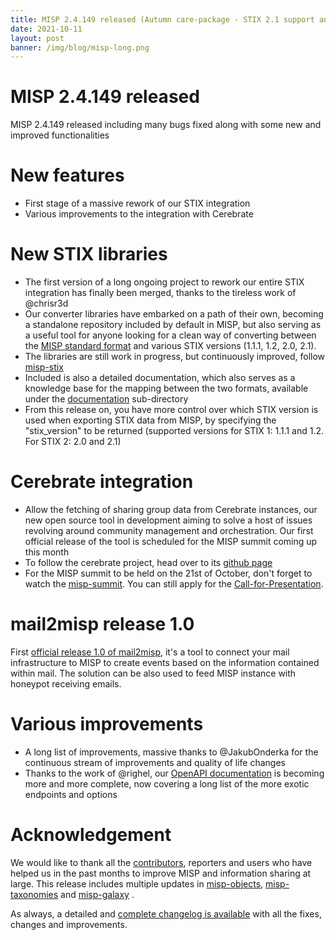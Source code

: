 ```yaml
---
title: MISP 2.4.149 released (Autumn care-package - STIX 2.1 support and Cerebrate integration)
date: 2021-10-11
layout: post
banner: /img/blog/misp-long.png
---
```


# MISP 2.4.149 released

MISP 2.4.149 released including many bugs fixed along with some new and improved functionalities

# New features

- First stage of a massive rework of our STIX integration
- Various improvements to the integration with Cerebrate

# New STIX libraries

- The first version of a long ongoing project to rework our entire STIX integration has finally been merged, thanks to the tireless work of @chrisr3d
- Our converter libraries have embarked on a path of their own, becoming a standalone repository included by default in MISP, but also serving as a useful tool for anyone looking for a clean way of converting between the [MISP standard format](https://www.misp-standard.org/) and various STIX versions (1.1.1, 1.2, 2.0, 2.1).
- The libraries are still work in progress, but continuously improved, follow [misp-stix](https://github.com/MISP/misp-stix)
- Included is also a detailed documentation, which also serves as a knowledge base for the mapping between the two formats, available under the [documentation](https://github.com/MISP/misp-stix/tree/main/documentation) sub-directory
- From this release on, you have more control over which STIX version is used when exporting STIX data from MISP, by specifying the "stix_version" to be returned (supported versions for STIX 1: 1.1.1 and 1.2. For STIX 2: 2.0 and 2.1)

# Cerebrate integration

- Allow the fetching of sharing group data from Cerebrate instances, our new open source tool in development aiming to solve a host of issues revolving around community management and orchestration. Our first official release of the tool is scheduled for the MISP summit coming up this month
- To follow the cerebrate project, head over to its [github page](https://github.com/cerebrate-project/cerebrate)
- For the MISP summit to be held on the 21st of October, don't forget to watch the [misp-summit](/misp-summit). You can still apply for the [Call-for-Presentation](https://cfp.hack.lu/misp-2021/cfp).

# mail2misp release 1.0

First [official release 1.0 of mail2misp](https://github.com/MISP/mail_to_misp/releases/tag/v1.0), it's a tool to connect your mail infrastructure to MISP to create events based on the information contained within mail. The solution can be also used to feed MISP instance with honeypot receiving emails.

# Various improvements

- A long list of improvements, massive thanks to @JakubOnderka for the continuous stream of improvements and quality of life changes
- Thanks to the work of @righel, our [OpenAPI documentation](/documentation/openapi.html) is becoming more and more complete, now covering a long list of the more exotic endpoints and options

# Acknowledgement

We would like to thank all the [contributors](/contributors), reporters and users who have helped us in the past months to improve MISP and information sharing at large. This release includes multiple updates in [misp-objects](/objects.html), [misp-taxonomies](/taxonomies.html) and [misp-galaxy](/galaxy.html)
.

As always, a detailed and [complete changelog is available](/Changelog.txt) with all the fixes, changes and improvements.
